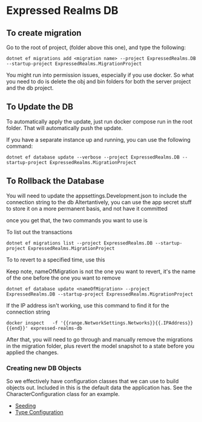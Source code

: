 # Expressed Realms DB

## To create migration

Go to the root of project, (folder above this one), and type the following:
```shell
dotnet ef migrations add <migration name> --project ExpressedRealms.DB --startup-project ExpressedRealms.MigrationProject
```


You might run into permission issues, especially if you use docker.  So what you need to do is delete the obj and bin
folders for both the server project and the db project.

## To Update the DB

To automatically apply the update, just run docker compose run in the root folder.  That will automatically push the
update.

If you have a separate instance up and running, you can use the following command:
```shell
dotnet ef database update --verbose --project ExpressedRealms.DB --startup-project ExpressedRealms.MigrationProject
```

## To Rollback the Database
You will need to update the appsettings.Development.json to include the connection string to the db
Altertantively, you can use the app secret stuff to store it on a more permanent basis, and not have it committed

once you get that, the two commands you want to use is

To list out the transactions
```shell
dotnet ef migrations list --project ExpressedRealms.DB --startup-project ExpressedRealms.MigrationProject
```

To to revert to a specified time, use this

Keep note, nameOfMigration is not the one you want to revert, it's the name of the one before the one you want to remove
```shell
dotnet ef database update <nameOfMigration> --project ExpressedRealms.DB --startup-project ExpressedRealms.MigrationProject
```

If the IP address isn't working, use this command to find it for the connection string

```shell
docker inspect   -f '{{range.NetworkSettings.Networks}}{{.IPAddress}}{{end}}' expressed-realms-db
```

After that, you will need to go through and manually remove the migrations in the migration folder, plus revert the model
snapshot to a state before you applied the changes.



### Creating new DB Objects

So we effectively have configuration classes that we can use to build objects out.  Included in this is the default data
the application has.  See the CharacterConfiguration class for an example.

* [Seeding](https://code-maze.com/migrations-and-seed-data-efcore/)
* [Type Configuration](https://stackoverflow.com/questions/46978332/use-ientitytypeconfiguration-with-a-base-entity)

